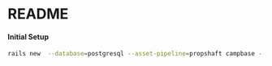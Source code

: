 # README

#### Initial Setup

```bash
rails new  --database=postgresql --asset-pipeline=propshaft campbase --skip-test
```